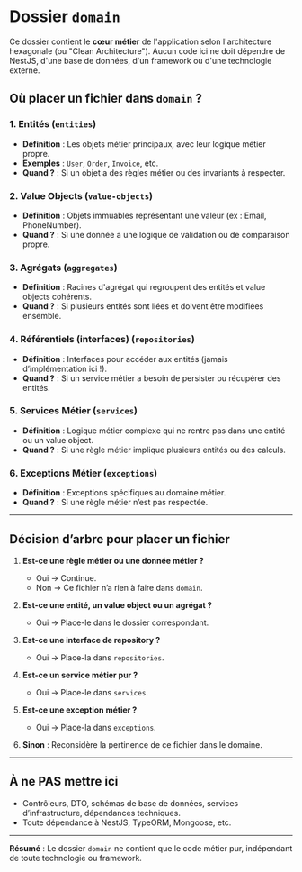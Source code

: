 # Dossier `domain`

Ce dossier contient le **cœur métier** de l'application selon l'architecture hexagonale (ou "Clean Architecture").
Aucun code ici ne doit dépendre de NestJS, d'une base de données, d'un framework ou d'une technologie externe.

## Où placer un fichier dans `domain` ?

### 1. Entités (`entities`)
- **Définition** : Les objets métier principaux, avec leur logique métier propre.
- **Exemples** : `User`, `Order`, `Invoice`, etc.
- **Quand ?** : Si un objet a des règles métier ou des invariants à respecter.

### 2. Value Objects (`value-objects`)
- **Définition** : Objets immuables représentant une valeur (ex : Email, PhoneNumber).
- **Quand ?** : Si une donnée a une logique de validation ou de comparaison propre.

### 3. Agrégats (`aggregates`)
- **Définition** : Racines d'agrégat qui regroupent des entités et value objects cohérents.
- **Quand ?** : Si plusieurs entités sont liées et doivent être modifiées ensemble.

### 4. Référentiels (interfaces) (`repositories`)
- **Définition** : Interfaces pour accéder aux entités (jamais d’implémentation ici !).
- **Quand ?** : Si un service métier a besoin de persister ou récupérer des entités.

### 5. Services Métier (`services`)
- **Définition** : Logique métier complexe qui ne rentre pas dans une entité ou un value object.
- **Quand ?** : Si une règle métier implique plusieurs entités ou des calculs.

### 6. Exceptions Métier (`exceptions`)
- **Définition** : Exceptions spécifiques au domaine métier.
- **Quand ?** : Si une règle métier n’est pas respectée.

---

## Décision d’arbre pour placer un fichier

1. **Est-ce une règle métier ou une donnée métier ?**
   - Oui → Continue.
   - Non → Ce fichier n’a rien à faire dans `domain`.

2. **Est-ce une entité, un value object ou un agrégat ?**
   - Oui → Place-le dans le dossier correspondant.

3. **Est-ce une interface de repository ?**
   - Oui → Place-la dans `repositories`.

4. **Est-ce un service métier pur ?**
   - Oui → Place-le dans `services`.

5. **Est-ce une exception métier ?**
   - Oui → Place-la dans `exceptions`.

6. **Sinon** : Reconsidère la pertinence de ce fichier dans le domaine.

---

## À ne PAS mettre ici

- Contrôleurs, DTO, schémas de base de données, services d’infrastructure, dépendances techniques.
- Toute dépendance à NestJS, TypeORM, Mongoose, etc.

---

**Résumé** :
Le dossier `domain` ne contient que le code métier pur, indépendant de toute technologie ou framework.
